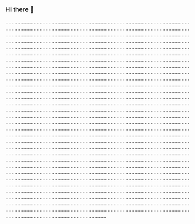 ### Hi there 👋

........................................................................................................................................................................................................................................................................................................................................................................................................................................................................................................................................................................................................................................................................................................................................................................................................................................................................................................................................................................................................................................................................................................................................................................................................................................................................................................................................................................................................................................................................................................................................................................................................................................................................................................................................................................................................................................................................................................................................................................................................................................................................................................................................................................................................................................................................................................................................................................................................................................................................................................................................................................................................................................................................................................................................................................................................................................................................................................................................................................................................................................................................................................................................................................................................................................................................................................................................................................................................................................................................................................................................................................................................................................................................................................................................................................................................................................................................................................................................................................................................................................................................